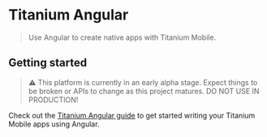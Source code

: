 # Titanium Angular

> Use Angular to create native apps with Titanium Mobile.

## Getting started

> ⚠️ This platform is currently in an early alpha stage. Expect things to be broken or APIs to change as this project matures. DO NOT USE IN PRODUCTION!

Check out the [Titanium Angular guide](https://docs.appcelerator.com/platform/latest/#!/guide/Titanium_Angular) to get started writing your Titanium Mobile apps using Angular.